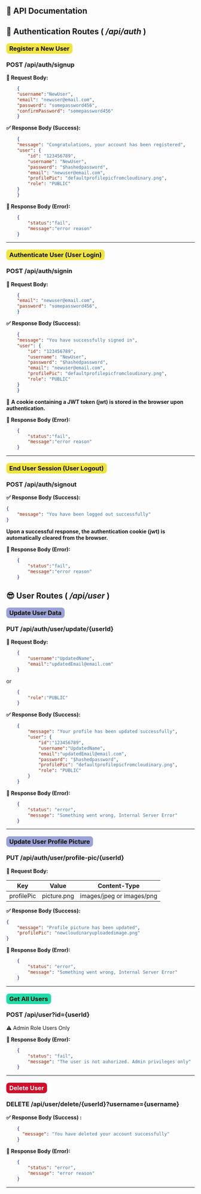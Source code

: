 ## 🚦 API Documentation

## 🔑 Authentication Routes ( _/api/auth_ )

### <mark class="post badge">Register a New User</mark>

### **POST** /api/auth/signup

**📝 Request Body:**

```json
    {
    "username":"NewUser",
    "email": "newuser@email.com",
    "password": "somepassword456",
    "confirmPassword": "somepassword456"
    }
```

**✅ Response Body (Success):**

```json
    {
    "message": "Congratulations, your account has been registered",
    "user": {
        "id": "123456789",
        "username": "NewUser",
        "password": "$hashedpassword",
        "email": "newuser@email.com",
        "profilePic": "defaultprofilepicfromcloudinary.png",
        "role": "PUBLIC"
    }
    }
```

**🚫 Response Body (Error):**

```json
    {
        "status":"fail",
        "message":"error reason"
    }
```
---

### <mark class="post badge">Authenticate User (User Login) </mark> 

### **POST** /api/auth/signin

**📝 Request Body:**

```json
    {
    "email": "newuser@email.com",
    "password": "somepassword456",
    }
```

**✅ Response Body (Success):**

```json
    {
    "message": "You have successfully signed in",
    "user": {
        "id": "123456789",
        "username": "NewUser",
        "password": "$hashedpassword",
        "email": "newuser@email.com",
        "profilePic": "defaultprofilepicfromcloudinary.png",
        "role": "PUBLIC"
    }
    }
```

🍪 __A cookie containing a JWT token (jwt) is stored in the browser upon authentication.__

**🚫 Response Body (Error):**

```json
    {
        "status":"fail",
        "message":"error reason"
    }
```
---

###  <mark class="post badge">End User Session (User Logout)</mark> 

### **POST** /api/auth/signout

**✅ Response Body (Success):**

```json
{
    "message": "You have been logged out successfully"
}
```
__Upon a successful response, the authentication cookie (jwt) is automatically cleared from the browser.__


**🚫 Response Body (Error):**

```json
    {
        "status":"fail",
        "message":"error reason"
    }
```


## 😎 User Routes ( _/api/user_ )

###  <mark class="put badge">Update User Data</mark> 

### **PUT** /api/auth/user/update/{userId}

**📝 Request Body:**

```json
    {
        "username":"UpdatedName",
        "email":"updatedEmail@email.com"
    }
```
or

```json
    {
        "role":"PUBLIC"
    }
```


**✅ Response Body (Success):**

```json
    {
        "message": "Your profile has been updated successfully",
        "user": {
            "id":"123456789",
            "username":"UpdatedName",
            "email":"updatedEmail@email.com",
            "password": "$hashedpassword",
            "profilePic": "defaultprofilepicfromcloudinary.png",
            "role": "PUBLIC"
        }
    }
```

**🚫 Response Body (Error):**


```json
    {
        "status": "error",
        "message": "Something went wrong, Internal Server Error"
    }
```

---
###  <mark class="put badge">Update User Profile Picture</mark> 

### **PUT** /api/auth/user/profile-pic/{userId}

**📝 Request Body:**

| Key | Value | Content-Type |
| -- | -- | -- |
| profilePic | picture.png | images/jpeg or images/png |

**✅ Response Body (Success):**

```json
{
    "message": "Profile picture has been updated",
    "profilePic": "newcloudinaryuploadedimage.png"
}
```

**🚫 Response Body (Error):**


```json
    {
        "status": "error",
        "message": "Something went wrong, Internal Server Error"
    }
```

--- 
###  <mark class="get badge">Get All Users</mark> 

### **POST** /api/user?id={userId}
⚠️ Admin Role Users Only 

**🚫 Response Body (Error):**


```json
    {
        "status": "fail",
        "message": "The user is not auhorized. Admin privileges only"
    }
```

---
###  <mark class="delete badge">Delete User</mark> 

### **DELETE** /api/user/delete/{userId}?username={username}

**✅ Response Body (Success) :**

```json
    {
      "message": "You have deleted your account successfully"
    }
```

**🚫 Response Body (Error):**

```json
    {
        "status": "error",
        "message": "error reason"
    }
```
---



<!-- Badge Styles -->
<style>
   .badge{
     font-weight:700;
     padding: 4px 8px;
     border-radius: 8px; 
    }

   .post {
    background-color: #F0E442;
    color: #111000;
    }

    .get{
    background-color: #21DCA9;
    color: #111000;
    }

    .put{
    background-color: #9BA2D8;
    color: #111000;
    }

    .delete{
    background-color: #CE0E2B;
    color: #F4F3F2;
    }
</style>

